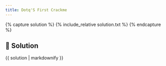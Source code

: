 ```yaml
---
title: Dotq'S First Crackme
---
```


{% capture solution %}
{% include_relative solution.txt %}
{% endcapture %}

## 📝 Solution

{{ solution | markdownify }}
